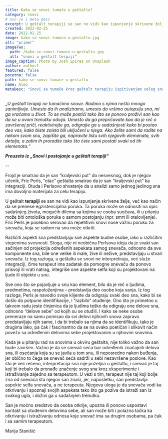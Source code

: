 ```yaml
---
title: Kako se snovi tumače u geštaltu?
category: snovi
# ovo je i meta desc
excerpt: U geštalt terapiji se san ne vidi kao ispunjenje skrivene želje, već kao način da se prenese egzistencijalna poruka.
created: 2022-02-25
date: 2022.02.25
image: kako-se-snovi-tumace-u-gestaltu.jpg
alt: "primer"
imageTwo:
  path: /kako-se-snovi-tumace-u-gestaltu.jpg
  alt: "snovi u geštalt terpiji"
image_caption: Photo by Josh Spires on Unsplash
author: author1
featured: false
pocetna: false
path: kako-se-snovi-tumace-u-gestaltu
name: Aloo
metaDesc: "Snovi se tumače kroz geštalt terapiju ispitivanjem celog sna i odnosa između njegovih delova. Ovaj članak ispituje kako se snovi tumače u geštalt terapiji."
---
```


*„U geštalt terapiji ne tumačimo snove. Radimo s njima nešto mnogo zanimljivije. Umesto da ih analiziramo, umesto da vršimo autopsiju sna, mi ga vraćamo u život. To se može postići tako što se ponovo proživi san kao da se u ovom trenutku odvija. Umesto da ga prepričavate kao da je reč o završenoj priči, reaktivirajte ga, odigrajte ga u sadašnjosti kako bi postao deo vas, kako biste zaista bili uključeni u njega. Ako želite sami da radite na nekom svom snu, zapišite ga, napravite listu svih njegovih elemenata, svih detalja, a zatim ih proradite tako što ćete sami postati svaki od tih elemenata.“*

***Preuzeto iz „Snovi i postojanje u geštalt terapiji“***

--

Frojd je smatrao da je san “kraljevski put” do nesvesnog, dok je njegov učenik, Fric Perls, “otac” geštalta smatrao da je san “kraljevski put” ka integraciji. Otuda i Perlsovo shvatanje da u analizi samo jednog jedinog sna ima dovoljno materijala za celu terapiju. 

U geštalt **terapiji** se san ne vidi kao ispunjenje skrivene želje, već kao način da se prenese egzistencijalna poruka. Ta poruka može se odnositi na opis sadašnjeg života, mogućih dilema sa kojima se osoba suočava, ili u pitanju može biti ontološka poruka o samom postojanju (npr. smrt ili otelovljenje). Fric Perls je posebno verovao da repetitivni snovi nose važnu poruku za snevača, koja se radom na snu može otkriti.

Različiti aspekti sna predstavljaju sve aspekte budne osobe, iako u različitim stepenima svesnosti. Stoga, nije ni neobična Perlsova ideja da je svaki san sačinjen od projekcija određenih aspekata samog snevača, odnosno da sve komponente sna, bile one velike ili male, žive ili nežive, predstavljaju u stvari snevača. Iz tog razloga, u geštaltu se snovi ne interpretiraju, već služe integraciji, čime terapeut ima zadatak da pomogne snevaču da ponovo prisvoji ili vrati natrag, integriše one aspekte selfa koji su projektovani na ljude ili objekte u snu.

Sve ono što se pojavljuje u snu kao element, bilo da je reč o ljudima, predmetima, raspoloženjima – predstavlja deo osobe koja sanja. Iz tog razloga, Perls je navodio svoje klijente da odigraju svaki deo sna, kako bi se došlo do potpune identifikacije, i “razbilo” otuđenje. Ono što je primetno u takvom radu jeste činjenica da je ljudima teško da odigraju one delove sna, odnosno “delove sebe” od kojih su se otuđili. I kako se neke osobe preneraze na samu pomisao da svi delovi njihovih snova zapravo predstavljaju njih same, i da bi trebalo sa njima da se identifikuju, tako je drugima lako, pa čak i fascinantno da se na ovako poetičan i slikovit način povežu sa određenim delovima sebe projektovanim u njihovim snovima.

Kada je u pitanju rad na snovima u okviru geštalta, nije toliko važno da san bude završen. Važno je da se snevač seća bar određenih značajnih delova sna, ili osećanja koja su se javila u tom snu, ili neposredno nakon buđenja, jer obično to čega se snevač seća sadrži u sebi nezavršene poslove. Kao što je već rečeno, interpretacija sna nije poželjna u geštaltu, i snevač je taj koji bi trebalo da pronađe značenje svog sna kroz eksperimente i istraživanje zajedno sa terapeutom. U vezi s tim, terapeut nije taj koji bolje zna od snevača šta njegov san znači, jer, naposletku, san predstavlja aspekte selfa snevača, a ne terapeuta. Njegova uloga je da snevača vodi ka otkrivanju i spoznaji svojih aspekata tako što ga poziva da istraži san iz svakog ugla, i doživi ga u sadašnjem trenutku. 

San je moćno sredstvo da osoba otkrije, upozna ili ponovo uspostavi kontakt sa otuđenim delovima sebe, ali san može biti i polazna tačka ka otkrivanju i istraživanju odnosa koje snevač ima sa drugim osobama, pa čak i sa samim terapeutom.         


Marija Stanišić